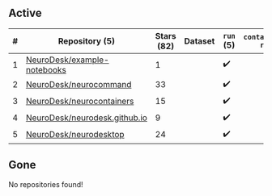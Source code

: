 ## Active
| # | Repository (5) | Stars (82) | Dataset | `run` (5) | `containers-run` |
| --- | --- | --- | --- | --- | --- |
| 1 | [NeuroDesk/example-notebooks](https://github.com/NeuroDesk/example-notebooks) | 1 |  | :heavy_check_mark: |  |
| 2 | [NeuroDesk/neurocommand](https://github.com/NeuroDesk/neurocommand) | 33 |  | :heavy_check_mark: |  |
| 3 | [NeuroDesk/neurocontainers](https://github.com/NeuroDesk/neurocontainers) | 15 |  | :heavy_check_mark: |  |
| 4 | [NeuroDesk/neurodesk.github.io](https://github.com/NeuroDesk/neurodesk.github.io) | 9 |  | :heavy_check_mark: |  |
| 5 | [NeuroDesk/neurodesktop](https://github.com/NeuroDesk/neurodesktop) | 24 |  | :heavy_check_mark: |  |

## Gone
No repositories found!
